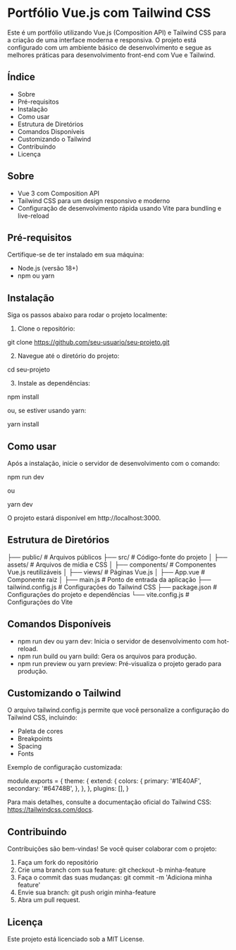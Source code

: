 # Portfólio Vue.js com Tailwind CSS

Este é um portfólio utilizando Vue.js (Composition API) e Tailwind CSS para a criação de uma interface moderna e responsiva. O projeto está configurado com um ambiente básico de desenvolvimento e segue as melhores práticas para desenvolvimento front-end com Vue e Tailwind.

## Índice

- Sobre
- Pré-requisitos
- Instalação
- Como usar
- Estrutura de Diretórios
- Comandos Disponíveis
- Customizando o Tailwind
- Contribuindo
- Licença

## Sobre

- Vue 3 com Composition API
- Tailwind CSS para um design responsivo e moderno
- Configuração de desenvolvimento rápida usando Vite para bundling e live-reload

## Pré-requisitos

Certifique-se de ter instalado em sua máquina:

- Node.js (versão 18+)
- npm ou yarn

## Instalação

Siga os passos abaixo para rodar o projeto localmente:

1. Clone o repositório:

git clone https://github.com/seu-usuario/seu-projeto.git

2. Navegue até o diretório do projeto:

cd seu-projeto

3. Instale as dependências:

npm install

ou, se estiver usando yarn:

yarn install

## Como usar

Após a instalação, inicie o servidor de desenvolvimento com o comando:

npm run dev

ou

yarn dev

O projeto estará disponível em http://localhost:3000.

## Estrutura de Diretórios

├── public/              # Arquivos públicos
├── src/                 # Código-fonte do projeto
│   ├── assets/          # Arquivos de mídia e CSS
│   ├── components/      # Componentes Vue.js reutilizáveis
│   ├── views/           # Páginas Vue.js
│   ├── App.vue          # Componente raiz
│   ├── main.js          # Ponto de entrada da aplicação
├── tailwind.config.js   # Configurações do Tailwind CSS
├── package.json         # Configurações do projeto e dependências
└── vite.config.js       # Configurações do Vite

## Comandos Disponíveis

- npm run dev ou yarn dev: Inicia o servidor de desenvolvimento com hot-reload.
- npm run build ou yarn build: Gera os arquivos para produção.
- npm run preview ou yarn preview: Pré-visualiza o projeto gerado para produção.

## Customizando o Tailwind

O arquivo tailwind.config.js permite que você personalize a configuração do Tailwind CSS, incluindo:

- Paleta de cores
- Breakpoints
- Spacing
- Fonts

Exemplo de configuração customizada:

module.exports = {
  theme: {
    extend: {
      colors: {
        primary: '#1E40AF',
        secondary: '#64748B',
      },
    },
  },
  plugins: [],
}

Para mais detalhes, consulte a documentação oficial do Tailwind CSS: https://tailwindcss.com/docs.

## Contribuindo

Contribuições são bem-vindas! Se você quiser colaborar com o projeto:

1. Faça um fork do repositório
2. Crie uma branch com sua feature: git checkout -b minha-feature
3. Faça o commit das suas mudanças: git commit -m 'Adiciona minha feature'
4. Envie sua branch: git push origin minha-feature
5. Abra um pull request.

## Licença

Este projeto está licenciado sob a MIT License.
